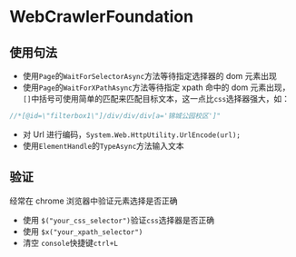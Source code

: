 # WebCrawlerFoundation

## 使用句法

- 使用`Page`的`WaitForSelectorAsync`方法等待指定选择器的 dom 元素出现
- 使用`Page`的`WaitForXPathAsync`方法等待指定 xpath 命中的 dom 元素出现，`[]`中括号可使用简单的匹配来匹配目标文本，这一点比`css`选择器强大，如：

```csharp
//*[@id=\"filterbox1\"]/div/div/div[a='锦城公园校区']"
```

- 对 Url 进行编码，`System.Web.HttpUtility.UrlEncode(url);`
- 使用`ElementHandle`的`TypeAsync`方法输入文本

## 验证

经常在 chrome 浏览器中验证元素选择是否正确

- 使用 `$("your_css_selector")`验证`css`选择器是否正确
- 使用 `$x("your_xpath_selector")`
- 清空 `console`快捷键`ctrl+L`
